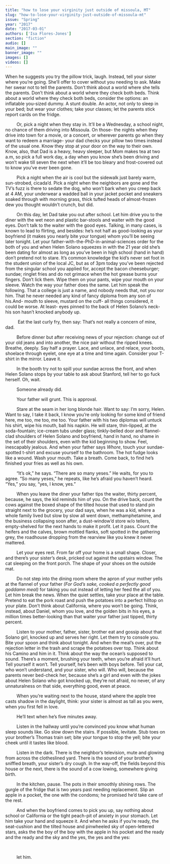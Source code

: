 ```yaml
---
title: "how to lose your virginity just outside of missoula, MT"
slug: "how-to-lose-your-virginity-just-outside-of-missoula-mt"
issue: "Spring"
year: "2017"
date: "2017-03-01"
authors: ['Isa Flores-Jones']
section: "fiction"
audio: []
main_image: ""
banner_image: ""
images: []
videos: []
---
```

When he suggests you try the pillow trick, laugh. Instead, tell your sister where you’re going. She’ll offer to cover without you needing to ask. Make her swear not to tell the parents. Don’t think about a world where she tells the parents. Don’t think about a world where they check both beds. Think about a world where they check both beds, consider the options: an inflatable you-sized dummy. A stunt double. An actor, not only to sleep in your bed; but wear your clothes; take your classes; let the parents stick report cards on the fridge.

          Or, pick a night when they stay in. It’ll be a Wednesday, a school night, no chance of them driving into Missoula. On those- the nights when they drive into town for a movie, or a concert, or wherever parents go when they want to redeem a marriage- your dad checks your pillow two times instead of the usual one. Know they stop at your door on the way to their own. Know, also, that Dad is a heavy, heavy sleeper, but Mom makes tea at two a.m, so pick a full work day, a day when you know she’s been driving and won’t wake till seven the next when it’ll be too bleary and frost-covered out to know you’ve ever been gone.

          Pick a night when the air is cool but the sidewalk just barely warm, sun-strobed, cicada’d. Pick a night when the neighbors are gone and the TV’s fuzz is there to sedate the dog, who won’t bark when you creep back at 4 AM, your underwear a wadded ball in your jacket pocket and sneakers soaked through with morning grass, thick tufted heads of almost-frozen dew you thought wouldn’t crunch, but did.

          On this day, let Dad take you out after school. Let him drive you to the diner with the wet neon and plastic bar-stools and waiter with the good eyes. Don’t talk to the waiter with the good eyes. Talking, in many cases, is known to lead to flirting, and besides: he’s not half as good-looking as your boyfriend (it makes you nearly bite your tongue) whom you’ll be seeing  later tonight. Let your father-with-the-PhD-in-animal-sciences order for the both of you and when Helen Solano squeezes in with the 21 year old she’s been dating for almost as long as you’ve been in high school (hand in hand) don’t pretend not to stare. It’s common knowledge the kid’s never set foot in the student union of the local JC, but as of 3pm today you’ve been rejected from the singular school you applied for, accept the bacon cheeseburger; sundae; ringlet fries and do not grimace when the hot grease burns your fingers. Don’t lick them. Wipe them on your pants, wipe your mouth on your sleeve. Watch the way your father does the same. Let him speak the following. That a college is just a name, and nobody needs that, not you nor him. That he never needed any kind of fancy diploma from any son of his.And- mouth to sleeve, mustard on the cuff- all things considered, it could be worse. At least- eyes pinned to the back of Helen Solano’s neck- his son hasn’t knocked anybody up.

           Eat the last curly fry, then say: That’s not really a concern of mine, dad.

          Before dinner but after receiving news of your rejection: change out of your old jeans and into another, the nice pair without the ripped knees. Breathe, deeply. Say half a prayer. Lace, and unlace, and relace, your boots, shoelace through eyelet, one eye at a time and time again. Consider your T-shirt in the mirror. Leave it.

          In the booth try not to spill your sundae across the front, and when Helen Solano stops by your table to ask about Stanford, tell her to go fuck herself. Oh, wait.

          Someone already did.

          Your father will grunt. This is approval.

          Stare at the seam in her long blonde hair. Want to say: I’m sorry, Helen. Want to say, I take it back, I know you’re only looking for some kind of friend here, me too, me too, me too. Your father with his two diplomas will untuck his shirt, wipe his mouth, ball his napkin. He will stare, thin-lipped, at the soda-fountain; ice-cream tubs under glass; tinkly-belled door and flannel-clad shoulders of Helen Solano and boyfriend, hand in hand, no shame in the set of their shoulders, even with the kid beginning to show. Feel, inescapably jealous. And when your father says *Whore*, touch your sundae-spotted t-shirt and excuse yourself to the bathroom. The hot fudge looks like a wound. Wash your mouth. Take a breath. Come back, to find he’s finished your fries as well as his own.

          “It’s ok,” he says. “There are so many yeses.” He waits, for you to agree. “So many yeses,” he repeats, like he’s afraid you haven’t heard. “Yes,” you say, “yes, I know, yes.”

          When you leave the diner your father tips the waiter, thirty percent, because, he says, the kid reminds him of you. On the drive back, count the cows against the boxed shape of the tilted house that used to stand pin straight next to the grocery, your dad says, when he was a kid, where a whole family lived but slow by slow all went down, methamphetamine, and the business collapsing soon after, a dust-window’d store w/o tellers, empty-shelved for the next hands to make it profit. Let it pass. Count the heifers and the calves, brown mottled flanks, soft spotted in the gathering grey, the roadhouse dropping from the rearview like you knew it never mattered.

          Let your eyes rest. From far off your home is a small shape. Closer, and there’s your sister’s desk, pricked out against the upstairs window. The cat sleeping on the front porch. The shape of your shoes on the outside mat.

          Do not step into the dining room where the apron of your mother yells at the flannel of your father *(For God’s sake, cooked a perfectly good goddamn meal)* for taking you out instead of letting her feed the all of you. Let him break the news. When the quiet settles, take your place at the table. Pretend to eat the pork roast and push the potatoes into a perfect hilltop on your plate. Don’t think about California, where you won’t be going. Think, instead, about Daniel, whom you love, and the golden bits in his eyes, a million times better-looking than that waiter your father just tipped, thirty percent.

          Listen to your mother, father, sister, brother eat and gossip about that Solano girl, knocked up and serves her right. Let them try to console you. Bite your spoon and think about tonight. And when the meal’s over, put the rejection letter in the trash and scrape the potatoes over top. Think about his Camino and him in it. Think about the way the ocean’s supposed to sound. There’s a moment, brushing your teeth, when you’re afraid it’ll hurt. Tell yourself it won’t. Tell yourself, he’s been with boys before. Tell your cat, who won’t understand, and your sister, who will. Who will, because the parents never bed-check her, because she’s a girl and even with the jokes about Helen Solano who got knocked up, they’re not afraid, no never, of any unnaturalness on that side, everything good, even at peace.

          When you’re waiting next to the house, stand where the apple tree casts shadow in the daylight, think: your sister is almost as tall as you were, when you first fell in love.    

          He’ll text when he’s five minutes away.

          Listen in the hallway until you’re convinced you know what human sleep sounds like. Go slow down the stairs. If possible, levitate. Stub toes on your brother’s Thomas train set; bite your tongue to stop the yell; bite your cheek until it tastes like blood.

          Listen in the dark. There is the neighbor’s television, mute and glowing from across the clotheslined yard. There is the sound of your brother’s sniffled breath, your sister’s dry cough. In the way-off, the fields beyond this house or the next, there is the sound of a cow lowing, somewhere giving birth.

          In the kitchen, pause. The pots in their smoothly shining rows. The gurgle of the fridge that is two years past needing replacement. Slip an apple in a pocket, the one with the condoms; he promised he’d take care of the rest.

          And when the boyfriend comes to pick you up, say nothing about school or California or the tight peach-pit of anxiety in your stomach. Let him take your hand and squeeze it. And when he asks if you’re ready, the seat-cushion and the tilted house and pinwheeled sky of open-lettered stars, asks the the boy of the boy with the apple in his pocket and the ready and the ready and the sky and the yes, the yes and the yes:

  

          let him.

  

